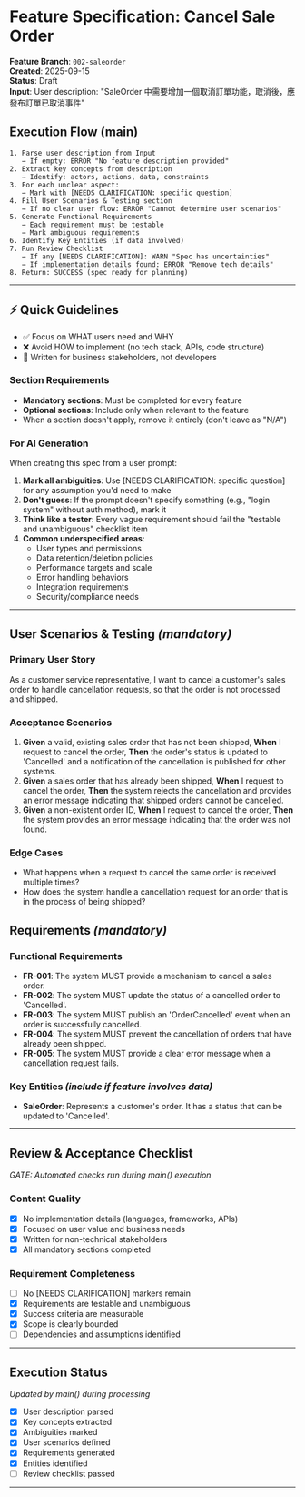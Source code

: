 # Feature Specification: Cancel Sale Order

**Feature Branch**: `002-saleorder`  
**Created**: 2025-09-15  
**Status**: Draft  
**Input**: User description: "SaleOrder 中需要增加一個取消訂單功能，取消後，應發布訂單已取消事件"

## Execution Flow (main)
```
1. Parse user description from Input
   → If empty: ERROR "No feature description provided"
2. Extract key concepts from description
   → Identify: actors, actions, data, constraints
3. For each unclear aspect:
   → Mark with [NEEDS CLARIFICATION: specific question]
4. Fill User Scenarios & Testing section
   → If no clear user flow: ERROR "Cannot determine user scenarios"
5. Generate Functional Requirements
   → Each requirement must be testable
   → Mark ambiguous requirements
6. Identify Key Entities (if data involved)
7. Run Review Checklist
   → If any [NEEDS CLARIFICATION]: WARN "Spec has uncertainties"
   → If implementation details found: ERROR "Remove tech details"
8. Return: SUCCESS (spec ready for planning)
```

---

## ⚡ Quick Guidelines
- ✅ Focus on WHAT users need and WHY
- ❌ Avoid HOW to implement (no tech stack, APIs, code structure)
- 👥 Written for business stakeholders, not developers

### Section Requirements
- **Mandatory sections**: Must be completed for every feature
- **Optional sections**: Include only when relevant to the feature
- When a section doesn't apply, remove it entirely (don't leave as "N/A")

### For AI Generation
When creating this spec from a user prompt:
1. **Mark all ambiguities**: Use [NEEDS CLARIFICATION: specific question] for any assumption you'd need to make
2. **Don't guess**: If the prompt doesn't specify something (e.g., "login system" without auth method), mark it
3. **Think like a tester**: Every vague requirement should fail the "testable and unambiguous" checklist item
4. **Common underspecified areas**:
   - User types and permissions
   - Data retention/deletion policies  
   - Performance targets and scale
   - Error handling behaviors
   - Integration requirements
   - Security/compliance needs

---

## User Scenarios & Testing *(mandatory)*

### Primary User Story
As a customer service representative, I want to cancel a customer's sales order to handle cancellation requests, so that the order is not processed and shipped.

### Acceptance Scenarios
1. **Given** a valid, existing sales order that has not been shipped, **When** I request to cancel the order, **Then** the order's status is updated to 'Cancelled' and a notification of the cancellation is published for other systems.
2. **Given** a sales order that has already been shipped, **When** I request to cancel the order, **Then** the system rejects the cancellation and provides an error message indicating that shipped orders cannot be cancelled.
3. **Given** a non-existent order ID, **When** I request to cancel the order, **Then** the system provides an error message indicating that the order was not found.

### Edge Cases
- What happens when a request to cancel the same order is received multiple times?
- How does the system handle a cancellation request for an order that is in the process of being shipped?

## Requirements *(mandatory)*

### Functional Requirements
- **FR-001**: The system MUST provide a mechanism to cancel a sales order.
- **FR-002**: The system MUST update the status of a cancelled order to 'Cancelled'.
- **FR-003**: The system MUST publish an 'OrderCancelled' event when an order is successfully cancelled.
- **FR-004**: The system MUST prevent the cancellation of orders that have already been shipped.
- **FR-005**: The system MUST provide a clear error message when a cancellation request fails.

### Key Entities *(include if feature involves data)*
- **SaleOrder**: Represents a customer's order. It has a status that can be updated to 'Cancelled'.

---

## Review & Acceptance Checklist
*GATE: Automated checks run during main() execution*

### Content Quality
- [X] No implementation details (languages, frameworks, APIs)
- [X] Focused on user value and business needs
- [X] Written for non-technical stakeholders
- [X] All mandatory sections completed

### Requirement Completeness
- [ ] No [NEEDS CLARIFICATION] markers remain
- [X] Requirements are testable and unambiguous  
- [X] Success criteria are measurable
- [X] Scope is clearly bounded
- [ ] Dependencies and assumptions identified

---

## Execution Status
*Updated by main() during processing*

- [X] User description parsed
- [X] Key concepts extracted
- [X] Ambiguities marked
- [X] User scenarios defined
- [X] Requirements generated
- [X] Entities identified
- [ ] Review checklist passed

---
